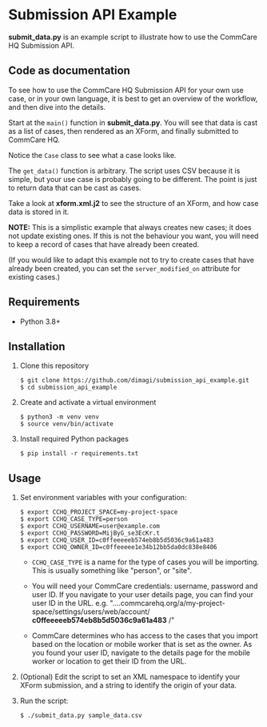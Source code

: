 Submission API Example
======================

**submit_data.py** is an example script to illustrate how to use the
CommCare HQ Submission API.


Code as documentation
---------------------

To see how to use the CommCare HQ Submission API for your own use case,
or in your own language, it is best to get an overview of the workflow,
and then dive into the details.

Start at the `main()` function in **submit_data.py**. You will see that
data is cast as a list of cases, then rendered as an XForm, and finally
submitted to CommCare HQ.

Notice the `Case` class to see what a case looks like.

The `get_data()` function is arbitrary. The script uses CSV because it
is simple, but your use case is probably going to be different. The
point is just to return data that can be cast as cases.

Take a look at **xform.xml.j2** to see the structure of an XForm, and
how case data is stored in it.

**NOTE:** This is a simplistic example that always creates new cases; it
does not update existing ones. If this is not the behaviour you want,
you will need to keep a record of cases that have already been created.

(If you would like to adapt this example not to try to create cases that
have already been created, you can set the `server_modified_on`
attribute for existing cases.)



Requirements
------------

* Python 3.8+


Installation
------------

1. Clone this repository

       $ git clone https://github.com/dimagi/submission_api_example.git
       $ cd submission_api_example

2. Create and activate a virtual environment

       $ python3 -m venv venv
       $ source venv/bin/activate

3. Install required Python packages

       $ pip install -r requirements.txt


Usage
-----

1. Set environment variables with your configuration:

       $ export CCHQ_PROJECT_SPACE=my-project-space
       $ export CCHQ_CASE_TYPE=person
       $ export CCHQ_USERNAME=user@example.com
       $ export CCHQ_PASSWORD=MijByG_se3EcKr.t
       $ export CCHQ_USER_ID=c0ffeeeeeb574eb8b5d5036c9a61a483
       $ export CCHQ_OWNER_ID=c0ffeeeee1e34b12bb5da0dc838e8406

   * `CCHQ_CASE_TYPE` is a name for the type of cases you will be
     importing. This is usually something like "person", or "site".

   * You will need your CommCare credentials: username, password and
     user ID. If you navigate to your user details page, you can find
     your user ID in the URL. e.g.
     "....commcarehq.org/a/my-project-space/settings/users/web/account/
     **c0ffeeeeeb574eb8b5d5036c9a61a483** /"

   * CommCare determines who has access to the cases that you import
     based on the location or mobile worker that is set as the owner. As
     you found your user ID, navigate to the details page for the mobile
     worker or location to get their ID from the URL.

2. (Optional) Edit the script to set an XML namespace to identify your
   XForm submission, and a string to identify the origin of your data.

3. Run the script:

       $ ./submit_data.py sample_data.csv
